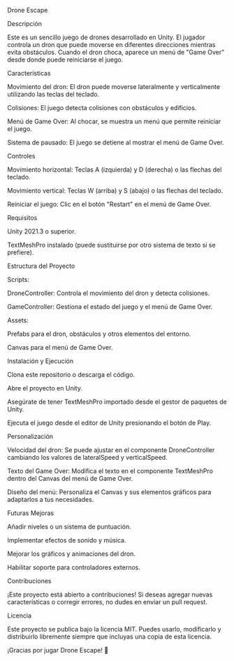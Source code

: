 Drone Escape

Descripción

Este es un sencillo juego de drones desarrollado en Unity. El jugador controla un dron que puede moverse en diferentes direcciones mientras evita obstáculos. Cuando el dron choca, aparece un menú de "Game Over" desde donde puede reiniciarse el juego.

Características

Movimiento del dron: El dron puede moverse lateralmente y verticalmente utilizando las teclas del teclado.

Colisiones: El juego detecta colisiones con obstáculos y edificios.

Menú de Game Over: Al chocar, se muestra un menú que permite reiniciar el juego.

Sistema de pausado: El juego se detiene al mostrar el menú de Game Over.

Controles

Movimiento horizontal: Teclas A (izquierda) y D (derecha) o las flechas del teclado.

Movimiento vertical: Teclas W (arriba) y S (abajo) o las flechas del teclado.

Reiniciar el juego: Clic en el botón "Restart" en el menú de Game Over.

Requisitos

Unity 2021.3 o superior.

TextMeshPro instalado (puede sustituirse por otro sistema de texto si se prefiere).

Estructura del Proyecto

Scripts:

DroneController: Controla el movimiento del dron y detecta colisiones.

GameController: Gestiona el estado del juego y el menú de Game Over.

Assets:

Prefabs para el dron, obstáculos y otros elementos del entorno.

Canvas para el menú de Game Over.

Instalación y Ejecución

Clona este repositorio o descarga el código.

Abre el proyecto en Unity.

Asegúrate de tener TextMeshPro importado desde el gestor de paquetes de Unity.

Ejecuta el juego desde el editor de Unity presionando el botón de Play.

Personalización

Velocidad del dron: Se puede ajustar en el componente DroneController cambiando los valores de lateralSpeed y verticalSpeed.

Texto del Game Over: Modifica el texto en el componente TextMeshPro dentro del Canvas del menú de Game Over.

Diseño del menú: Personaliza el Canvas y sus elementos gráficos para adaptarlos a tus necesidades.

Futuras Mejoras

Añadir niveles o un sistema de puntuación.

Implementar efectos de sonido y música.

Mejorar los gráficos y animaciones del dron.

Habilitar soporte para controladores externos.

Contribuciones

¡Este proyecto está abierto a contribuciones! Si deseas agregar nuevas características o corregir errores, no dudes en enviar un pull request.

Licencia

Este proyecto se publica bajo la licencia MIT. Puedes usarlo, modificarlo y distribuirlo libremente siempre que incluyas una copia de esta licencia.

¡Gracias por jugar Drone Escape! 🚀